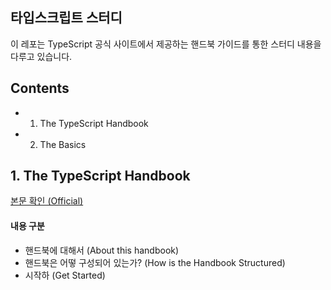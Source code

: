 ## 타입스크립트 스터디

이 레포는 TypeScript 공식 사이트에서 제공하는 핸드북 가이드를 통한 스터디 내용을 다루고 있습니다.

## Contents

- 1. The TypeScript Handbook
- 2. The Basics

## 1. The TypeScript Handbook
[본문 확인 (Official)](https://www.typescriptlang.org/ko/docs/handbook/intro.html)

#### 내용 구분

- 핸드북에 대해서 (About this handbook)
- 핸드북은 어떻 구성되어 있는가? (How is the Handbook Structured)
- 시작하 (Get Started)
